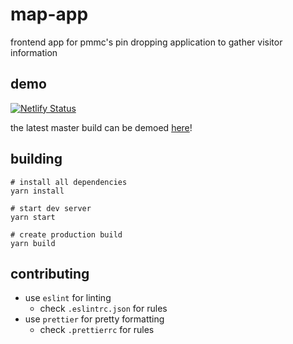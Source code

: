 # map-app

frontend app for pmmc's pin dropping application to gather visitor information

## demo

[![Netlify Status](https://api.netlify.com/api/v1/badges/eded71e3-6f8f-47fc-add5-dd5262c7f110/deploy-status)](https://app.netlify.com/sites/vigilant-bhabha-fc073a/deploys)

the latest master build can be demoed [here](https://vigilant-bhabha-fc073a.netlify.com/)!

## building

```
# install all dependencies
yarn install

# start dev server
yarn start

# create production build
yarn build
```

## contributing

-   use `eslint` for linting
    -   check `.eslintrc.json` for rules
-   use `prettier` for pretty formatting
    -   check `.prettierrc` for rules
